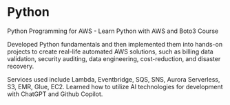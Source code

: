 # Python
Python Programming for AWS - Learn Python with AWS and Boto3 Course

Developed Python fundamentals and then implemented them into hands-on projects to create real-life automated AWS solutions, such as billing data validation, security auditing, data engineering, cost-reduction, and disaster recovery. 

Services used include Lambda, Eventbridge, SQS, SNS, Aurora Serverless, S3, EMR, Glue, EC2. Learned how to utilize AI technologies for development with ChatGPT and Github Copilot. 
